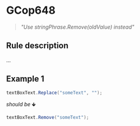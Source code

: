 ﻿# GCop648

> *"Use stringPhrase.Remove(oldValue) instead"*


## Rule description
...

## Example 1
```csharp
textBoxText.Replace("someText", "");
```
*should be* 🡻

```csharp
textBoxText.Remove("someText");
```

